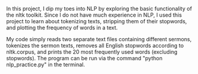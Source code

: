 In this project, I dip my toes into NLP by exploring the basic functionality of the nltk toolkit. Since I do not have much experience in NLP, I used this project to learn about tokenizing texts, stripping them of their stopwords, and plotting the frequency of words in a text. 

My code simply reads two separate text files containing different sermons, tokenizes the sermon texts, removes all English stopwords according to nltk.corpus, and prints the 20 most frequently used words (excluding stopwords). The program can be run via the command "python nlp_practice.py" in the terminal. 
